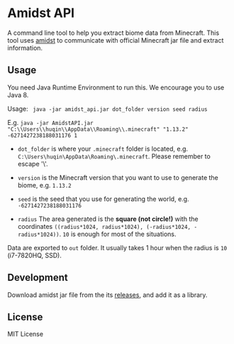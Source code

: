 # Amidst API
A command line tool to help you extract biome data from Minecraft. 
This tool uses [amidst](https://github.com/toolbox4minecraft/amidst/releases) to communicate with official Minecraft jar file and extract information.

## Usage
You need Java Runtime Environment to run this. We encourage you to use Java 8.

Usage:
``` java -jar amidst_api.jar dot_folder version seed radius```

E.g. ```java -jar AmidstAPI.jar "C:\\Users\\huqin\\AppData\\Roaming\\.minecraft" "1.13.2" -6271427238188031176 1```

* ```dot_folder``` is where your ```.minecraft``` folder is located, e.g. ```C:\Users\huqin\AppData\Roaming\.minecraft```. Please remember to escape '\\'.

* ```version``` is the Minecraft version that you want to use to generate the biome, e.g. ```1.13.2```

* ```seed``` is the seed that you use for generating the world, e.g. ```-6271427238188031176```

* ```radius``` The area generated is the **square (not circle!)** with the coordinates ```((radius*1024, radius*1024), (-radius*1024, -radius*1024))```. ```10``` is enough for most of the situations.

Data are exported to ```out``` folder. It usually takes 1 hour when the radius is ```10``` (i7-7820HQ, SSD).

## Development
Download amidst jar file from the its [releases](https://github.com/toolbox4minecraft/amidst/releases), and add it as a library. 

## License
MIT License